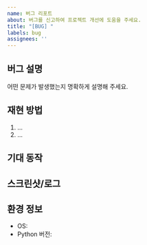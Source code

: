 ```yaml
---
name: 버그 리포트
about: 버그를 신고하여 프로젝트 개선에 도움을 주세요.
title: "[BUG] "
labels: bug
assignees: ''
---
```


## 버그 설명

어떤 문제가 발생했는지 명확하게 설명해 주세요.

## 재현 방법
1. ...
2. ...

## 기대 동작

## 스크린샷/로그

## 환경 정보
- OS: 
- Python 버전: 

